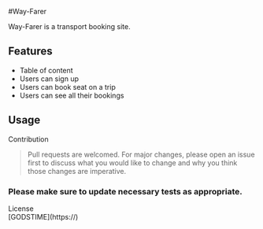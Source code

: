 #Way-Farer 

Way-Farer is a transport booking site.

<h2>Features</h2>
<ul>
<li> Table of content </li>
<li>Users can sign up</li>
<li>Users can book seat on a trip</li>
<li>Users can see all their bookings</li>
</ul> 


<h2>Usage</h2>

<p>Contribution
    <blockquote>Pull requests are welcomed. For major changes, please open an issue first 
    to discuss what you would like to change and why you think those 
    changes are imperative.</blockquote>
</p>

   

   <h3>Please make sure to update necessary tests as appropriate.</h3>
   <p>License <br>
   [GODSTIME](https://)</p>

